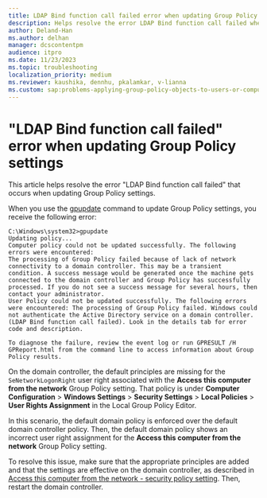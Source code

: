 ```yaml
---
title: LDAP Bind function call failed error when updating Group Policy settings
description: Helps resolve the error LDAP Bind function call failed when updating Group Policy settings.
author: Deland-Han
ms.author: delhan
manager: dcscontentpm
audience: itpro
ms.date: 11/23/2023
ms.topic: troubleshooting
localization_priority: medium
ms.reviewer: kaushika, dennhu, pkalamkar, v-lianna
ms.custom: sap:problems-applying-group-policy-objects-to-users-or-computers, csstroubleshoot, ikb2lmc
---
```

# "LDAP Bind function call failed" error when updating Group Policy settings

This article helps resolve the error "LDAP Bind function call failed" that occurs when updating Group Policy settings.

When you use the [gpupdate](/windows-server/administration/windows-commands/gpupdate) command to update Group Policy settings, you receive the following error:

```output
C:\Windows\system32>gpupdate
Updating policy...
Computer policy could not be updated successfully. The following errors were encountered:
The processing of Group Policy failed because of lack of network connectivity to a domain controller. This may be a transient condition. A success message would be generated once the machine gets connected to the domain controller and Group Policy has successfully processed. If you do not see a success message for several hours, then contact your administrator.
User Policy could not be updated successfully. The following errors were encountered: The processing of Group Policy failed. Windows could not authenticate the Active Directory service on a domain controller. (LDAP Bind function call failed). Look in the details tab for error code and description.

To diagnose the failure, review the event log or run GPRESULT /H GPReport.html from the command line to access information about Group Policy results.
```

On the domain controller, the default principles are missing for the `SeNetworkLogonRight` user right associated with the **Access this computer from the network** Group Policy setting. That policy is under **Computer Configuration** > **Windows Settings** > **Security Settings** > **Local Policies** > **User Rights Assignment** in the Local Group Policy Editor. 

In this scenario, the default domain policy is enforced over the default domain controller policy. Then, the default domain policy shows an incorrect user right assignment for the **Access this computer from the network** Group Policy setting.

To resolve this issue, make sure that the appropriate principles are added and that the settings are effective on the domain controller, as described in [Access this computer from the network - security policy setting](/windows/security/threat-protection/security-policy-settings/access-this-computer-from-the-network). Then, restart the domain controller.
